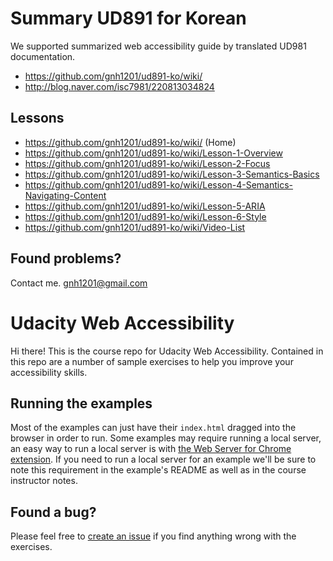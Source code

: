 # Summary UD891 for Korean
We supported summarized web accessibility guide by translated UD981 documentation.
- https://github.com/gnh1201/ud891-ko/wiki/
- http://blog.naver.com/isc7981/220813034824

## Lessons
- https://github.com/gnh1201/ud891-ko/wiki/ (Home)
- https://github.com/gnh1201/ud891-ko/wiki/Lesson-1-Overview
- https://github.com/gnh1201/ud891-ko/wiki/Lesson-2-Focus
- https://github.com/gnh1201/ud891-ko/wiki/Lesson-3-Semantics-Basics
- https://github.com/gnh1201/ud891-ko/wiki/Lesson-4-Semantics-Navigating-Content
- https://github.com/gnh1201/ud891-ko/wiki/Lesson-5-ARIA
- https://github.com/gnh1201/ud891-ko/wiki/Lesson-6-Style
- https://github.com/gnh1201/ud891-ko/wiki/Video-List

## Found problems?
Contact me. gnh1201@gmail.com

# Udacity Web Accessibility

Hi there! This is the course repo for Udacity Web Accessibility. Contained in
this repo are a number of sample exercises to help you improve your
accessibility skills.

## Running the examples

Most of the examples can just have their `index.html` dragged into the browser
in order to run. Some examples may require running a local server, an easy
way to run a local server is with [the Web Server for Chrome extension](https://chrome.google.com/webstore/detail/web-server-for-chrome/ofhbbkphhbklhfoeikjpcbhemlocgigb?hl=en). If you need to run a local server for an example we'll
be sure to note this requirement in the example's README as well as in the
course instructor notes.

## Found a bug?

Please feel free to [create an issue](https://github.com/udacity/ud891/issues/new)
if you find anything wrong with the exercises.

